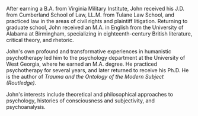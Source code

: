 After earning a B.A. from Virginia Military Institute, John received his J.D. from Cumberland School of Law, LL.M. from Tulane Law School, and practiced law in the areas of civil rights and plaintiff litigation. Returning to graduate school, John received an M.A. in English from the University of Alabama at Birmingham, specializing in eighteenth-century British literature, critical theory, and rhetoric.

John's own profound and transformative experiences in humanistic psychotherapy led him to the psychology department at the University of West Georgia, where he earned an M.A. degree. He practiced psychotherapy for several years, and later returned to receive his Ph.D. He is the author of *Trauma and the Ontology of the Modern Subject (Routledge)*.

John's interests include theoretical and philosophical approaches to psychology, histories of consciousness and subjectivity, and psychoanalysis.